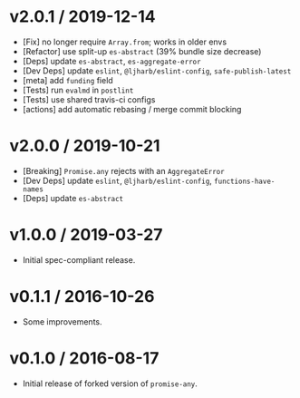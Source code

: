v2.0.1 / 2019-12-14
=================
  * [Fix] no longer require `Array.from`; works in older envs
  * [Refactor] use split-up `es-abstract` (39% bundle size decrease)
  * [Deps] update `es-abstract`, `es-aggregate-error`
  * [Dev Deps] update `eslint`, `@ljharb/eslint-config`, `safe-publish-latest`
  * [meta] add `funding` field
  * [Tests] run `evalmd` in `postlint`
  * [Tests] use shared travis-ci configs
  * [actions] add automatic rebasing / merge commit blocking

v2.0.0 / 2019-10-21
=================
  * [Breaking] `Promise.any` rejects with an `AggregateError`
  * [Dev Deps] update `eslint`, `@ljharb/eslint-config`, `functions-have-names`
  * [Deps] update `es-abstract`

v1.0.0 / 2019-03-27
=================
  * Initial spec-compliant release.

v0.1.1 / 2016-10-26
=================
  * Some improvements.

v0.1.0 / 2016-08-17
=================
  * Initial release of forked version of `promise-any`.
